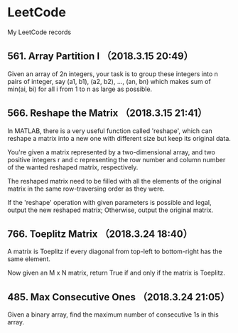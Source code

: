 # LeetCode
My LeetCode records

## 561. Array Partition I （2018.3.15 20:49）
Given an array of 2n integers, your task is to group these integers into n pairs of integer, say (a1, b1), (a2, b2), ..., (an, bn) which makes sum of min(ai, bi) for all i from 1 to n as large as possible.


## 566. Reshape the Matrix （2018.3.15 21:41）
In MATLAB, there is a very useful function called 'reshape', which can reshape a matrix into a new one with different size but keep its original data.

You're given a matrix represented by a two-dimensional array, and two positive integers r and c representing the row number and column number of the wanted reshaped matrix, respectively.

The reshaped matrix need to be filled with all the elements of the original matrix in the same row-traversing order as they were.

If the 'reshape' operation with given parameters is possible and legal, output the new reshaped matrix; Otherwise, output the original matrix.


## 766. Toeplitz Matrix （2018.3.24 18:40）
A matrix is Toeplitz if every diagonal from top-left to bottom-right has the same element.

Now given an M x N matrix, return True if and only if the matrix is Toeplitz.


## 485. Max Consecutive Ones （2018.3.24 21:05）
Given a binary array, find the maximum number of consecutive 1s in this array.
